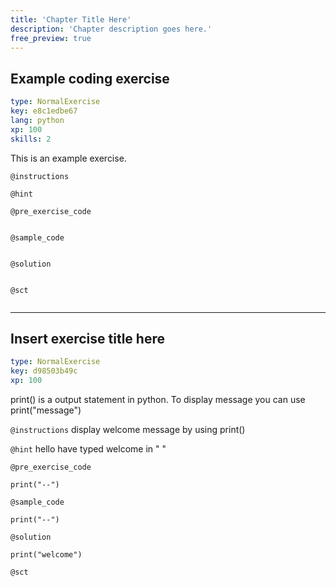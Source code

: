 ```yaml
---
title: 'Chapter Title Here'
description: 'Chapter description goes here.'
free_preview: true
---
```


## Example coding exercise

```yaml
type: NormalExercise
key: e8c1edbe67
lang: python
xp: 100
skills: 2
```

This is an example exercise.

`@instructions`


`@hint`


`@pre_exercise_code`
```{python}

```

`@sample_code`
```{python}

```

`@solution`
```{python}

```

`@sct`
```{python}

```

---

## Insert exercise title here

```yaml
type: NormalExercise
key: d98503b49c
xp: 100
```

print() is a output statement in python. To display message you can use print("message") 

`@instructions`
display welcome message by using print()

`@hint`
hello have typed welcome in " "

`@pre_exercise_code`
```{python}
print("--")
```

`@sample_code`
```{python}
print("--")
```

`@solution`
```{python}
print("welcome")
```

`@sct`
```{python}

```
